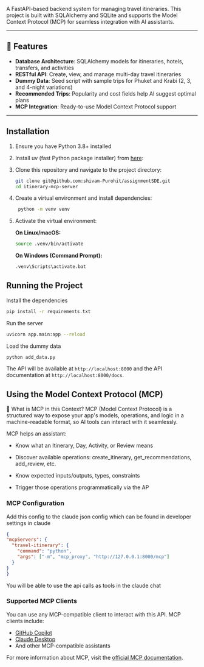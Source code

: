 A FastAPI-based backend system for managing travel itineraries. This project is built with SQLAlchemy and SQLite and supports the Model Context Protocol (MCP) for seamless integration with AI assistants.

---

## 🚀 Features

- **Database Architecture**: SQLAlchemy models for itineraries, hotels, transfers, and activities
- **RESTful API**: Create, view, and manage multi-day travel itineraries
- **Dummy Data**: Seed script with sample trips for Phuket and Krabi (2, 3, and 4-night variations)
- **Recommended Trips**: Popularity and cost fields help AI suggest optimal plans
- **MCP Integration**: Ready-to-use Model Context Protocol support

---

## Installation

1. Ensure you have Python 3.8+ installed

2. Install uv (fast Python package installer) from [here](https://docs.astral.sh/uv/getting-started/installation/):

3. Clone this repository and navigate to the project directory:

   ```bash
   git clone git@github.com:shivam-Purohit/assignmentSDE.git
   cd itinerary-mcp-server
   ```

4. Create a virtual environment and install dependencies:

   ```bash
    python -m venv venv
   ```

5. Activate the virtual environment:

   **On Linux/macOS:**

   ```bash
   source .venv/bin/activate
   ```

   **On Windows (Command Prompt):**

   ```cmd
   .venv\Scripts\activate.bat
   ```

## Running the Project
 
 Install the dependencies 
```bash
pip install -r requirements.txt
```
Run the server
```bash
uvicorn app.main:app --reload
```
Load the dummy data
```bash
python add_data.py
```


The API will be available at `http://localhost:8000` and the API documentation at `http://localhost:8000/docs`.

## Using the Model Context Protocol (MCP)

🧠 What is MCP in this Context?
MCP (Model Context Protocol) is a structured way to expose your app's models, operations, and logic in a machine-readable format, so AI tools can interact with it seamlessly.

MCP helps an assistant:

- Know what an Itinerary, Day, Activity, or Review means

- Discover available operations: create_itinerary, get_recommendations, add_review, etc.

- Know expected inputs/outputs, types, constraints

- Trigger those operations programmatically via the AP

### MCP Configuration

Add this config to the claude json config which can be found in developer settings in claude
  ```json
{
  "mcpServers": {
    "travel-itinerary": {
      "command": "python",
      "args": ["-m", "mcp_proxy", "http://127.0.0.1:8000/mcp"]
    }
  }
}

  ```
You will be able to use the api calls as tools in the claude chat


### Supported MCP Clients

You can use any MCP-compatible client to interact with this API. MCP clients include:

- [GitHub Copilot](https://github.com/features/copilot)
- [Claude Desktop](https://claude.ai/download)
- And other MCP-compatible assistants

For more information about MCP, visit the [official MCP documentation](https://modelcontextprotocol.io/).